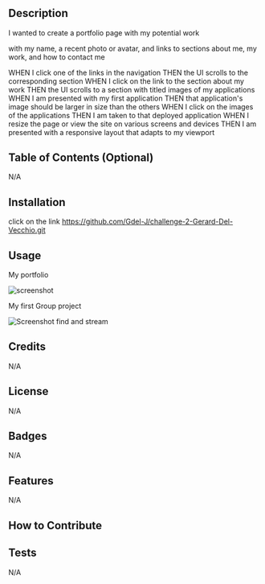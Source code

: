 # <Portfolio Gerard  Del Vechio>

## Description



I wanted to create a portfolio page with my potential work

with my name, a recent photo or avatar, and links to sections about me, my work, and how to contact me

WHEN I click one of the links in the navigation
THEN the UI scrolls to the corresponding section
WHEN I click on the link to the section about my work
THEN the UI scrolls to a section with titled images of my applications
WHEN I am presented with my first application
THEN that application's image should be larger in size than the others
WHEN I click on the images of the applications
THEN I am taken to that deployed application
WHEN I resize the page or view the site on various screens and devices
THEN I am presented with a responsive layout that adapts to my viewport


## Table of Contents (Optional)
N/A

## Installation
click on the link
https://github.com/Gdel-J/challenge-2-Gerard-Del-Vecchio.git


## Usage

My portfolio

![screenshot](https://user-images.githubusercontent.com/120201085/231028100-f9e2846f-2f07-4385-b4c3-d102fd20043d.png)


My first Group project

![Screenshot find and stream](https://user-images.githubusercontent.com/120201085/231028438-f0f42784-2d52-4f30-8c43-9c5dba149ba4.png)


## Credits

N/A

## License

N/A
## Badges

N/A
## Features

N/A

## How to Contribute



## Tests

N/A